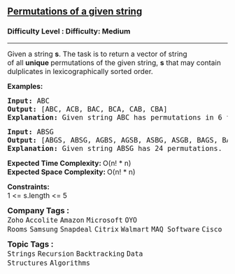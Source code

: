 <h2><a href="https://www.geeksforgeeks.org/problems/permutations-of-a-given-string2041/1?page=1&category=Strings,Recursion&sortBy=submissions">Permutations of a given string</a></h2><h3>Difficulty Level : Difficulty: Medium</h3><hr><div class="problems_problem_content__Xm_eO"><p><span style="font-size: 12pt;">Given a string&nbsp;<strong>s</strong>. The task is to return a vector of string of&nbsp;all&nbsp;<strong>unique&nbsp;</strong>permutations of the given string,&nbsp;<strong>s</strong>&nbsp;that may contain dulplicates in lexicographically sorted order.&nbsp;</span></p>
<p><span style="font-size: 12pt;"><strong>Examples:</strong></span></p>
<pre><span style="font-size: 12pt;"><strong>Input: </strong>ABC
<strong>Output: </strong>[ABC, ACB, BAC, BCA, CAB, CBA]
<strong>Explanation: </strong>Given string ABC has permutations in 6 forms as ABC, ACB, BAC, BCA, CAB and CBA .
</span></pre>
<pre><span style="font-size: 12pt;"><strong>Input: </strong>ABSG
<strong>Output: </strong>[ABGS, ABSG, AGBS, AGSB, ASBG, ASGB, BAGS, BASG, BGAS, BGSA, BSAG, BSGA, GABS, GASB, GBAS, GBSA, GSAB, GSBA, SABG, SAGB, SBAG, SBGA, SGAB, SGBA]
<strong>Explanation: </strong>Given string ABSG has 24 permutations.
</span></pre>
<p><span style="font-size: 12pt;"><strong>Expected Time Complexity:&nbsp;</strong>O(n! * n)<br><strong>Expected Space&nbsp;Complexity:&nbsp;</strong>O(n! * n)</span></p>
<p><span style="font-size: 12pt;"><strong>Constraints:</strong><br>1 &lt;= s.length &lt;= 5</span></p></div><p><span style=font-size:18px><strong>Company Tags : </strong><br><code>Zoho</code>&nbsp;<code>Accolite</code>&nbsp;<code>Amazon</code>&nbsp;<code>Microsoft</code>&nbsp;<code>OYO Rooms</code>&nbsp;<code>Samsung</code>&nbsp;<code>Snapdeal</code>&nbsp;<code>Citrix</code>&nbsp;<code>Walmart</code>&nbsp;<code>MAQ Software</code>&nbsp;<code>Cisco</code>&nbsp;<br><p><span style=font-size:18px><strong>Topic Tags : </strong><br><code>Strings</code>&nbsp;<code>Recursion</code>&nbsp;<code>Backtracking</code>&nbsp;<code>Data Structures</code>&nbsp;<code>Algorithms</code>&nbsp;